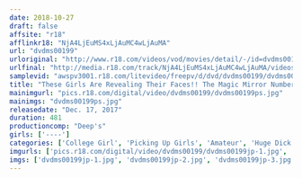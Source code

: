 ```yaml
---
date: 2018-10-27
draft: false
affsite: "r18"
afflinkr18: "NjA4LjEuMS4xLjAuMC4wLjAuMA"
url: "dvdms00199"
urloriginal: "http://www.r18.com/videos/vod/movies/detail/-/id=dvdms00199"
urlfinal: "http://media.r18.com/track/NjA4LjEuMS4xLjAuMC4wLjAuMA/videos/vod/movies/detail/-/id=dvdms00199"
samplevid: "awspv3001.r18.com/litevideo/freepv/d/dvd/dvdms00199/dvdms00199_dmb_w.mp4"
title: "These Girls Are Revealing Their Faces!! The Magic Mirror Number Bus These Highly Educated College Girl Babes From The Most Prestigious Universities In The City Are Performing Their First Ever Pussy Grinds Vol.07 20 Real Life College Girl Babes Are Giving 10 Real Fucks! Ultra Expanded Special Edition!! 8 Hours!! Amateur Girls Are Bashfully And Thrillingly Pumping These Ecstatic And Rock Hard Cocks!"
mainimgurl: "pics.r18.com/digital/video/dvdms00199/dvdms00199ps.jpg"
mainimgs: "dvdms00199ps.jpg"
releasedate: "Dec. 17, 2017"
duration: 481
productioncomp: "Deep's"
girls: ['----']
categories: ['College Girl', 'Picking Up Girls', 'Amateur', 'Huge Dick - Large Dick', 'Over 4 Hours', 'Hi-Def']
imgurls: ['pics.r18.com/digital/video/dvdms00199/dvdms00199jp-1.jpg', 'pics.r18.com/digital/video/dvdms00199/dvdms00199jp-2.jpg', 'pics.r18.com/digital/video/dvdms00199/dvdms00199jp-3.jpg', 'pics.r18.com/digital/video/dvdms00199/dvdms00199jp-4.jpg', 'pics.r18.com/digital/video/dvdms00199/dvdms00199jp-5.jpg', 'pics.r18.com/digital/video/dvdms00199/dvdms00199jp-6.jpg', 'pics.r18.com/digital/video/dvdms00199/dvdms00199jp-7.jpg', 'pics.r18.com/digital/video/dvdms00199/dvdms00199jp-8.jpg', 'pics.r18.com/digital/video/dvdms00199/dvdms00199jp-9.jpg', 'pics.r18.com/digital/video/dvdms00199/dvdms00199jp-10.jpg', 'pics.r18.com/digital/video/dvdms00199/dvdms00199jp-11.jpg', 'pics.r18.com/digital/video/dvdms00199/dvdms00199jp-12.jpg', 'pics.r18.com/digital/video/dvdms00199/dvdms00199jp-13.jpg', 'pics.r18.com/digital/video/dvdms00199/dvdms00199jp-14.jpg', 'pics.r18.com/digital/video/dvdms00199/dvdms00199jp-15.jpg', 'pics.r18.com/digital/video/dvdms00199/dvdms00199jp-16.jpg', 'pics.r18.com/digital/video/dvdms00199/dvdms00199jp-17.jpg', 'pics.r18.com/digital/video/dvdms00199/dvdms00199jp-18.jpg', 'pics.r18.com/digital/video/dvdms00199/dvdms00199jp-19.jpg', 'pics.r18.com/digital/video/dvdms00199/dvdms00199jp-20.jpg']
imgs: ['dvdms00199jp-1.jpg', 'dvdms00199jp-2.jpg', 'dvdms00199jp-3.jpg', 'dvdms00199jp-4.jpg', 'dvdms00199jp-5.jpg', 'dvdms00199jp-6.jpg', 'dvdms00199jp-7.jpg', 'dvdms00199jp-8.jpg', 'dvdms00199jp-9.jpg', 'dvdms00199jp-10.jpg', 'dvdms00199jp-11.jpg', 'dvdms00199jp-12.jpg', 'dvdms00199jp-13.jpg', 'dvdms00199jp-14.jpg', 'dvdms00199jp-15.jpg', 'dvdms00199jp-16.jpg', 'dvdms00199jp-17.jpg', 'dvdms00199jp-18.jpg', 'dvdms00199jp-19.jpg', 'dvdms00199jp-20.jpg']
---
```

